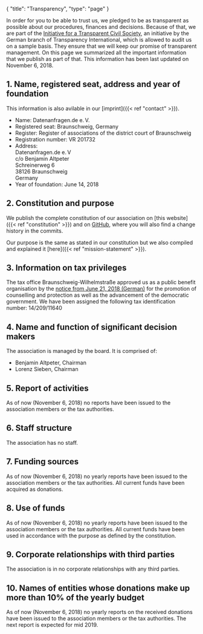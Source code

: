 {
    "title": "Transparency",
    "type": "page"
}

In order for you to be able to trust us, we pledged to be as transparent as possible about our procedures, finances and decisions. Because of that, we are part of the [Initiative for a Transparent Civil Society](https://www.transparency.de/mitmachen/initiative-transparente-zivilgesellschaft/), an initiative by the German branch of Transparency International, which is allowed to audit us on a sample basis. They ensure that we will keep our promise of transparent management. On this page we summarized all the important information that we publish as part of that. This information has been last updated on November 6, 2018.

## 1. Name, registered seat, address and year of foundation
This information is also avilable in our [imprint]({{< ref "contact" >}}).

 - Name: Datenanfragen.de e.&thinsp;V.
 - Registered seat: Braunschweig, Germany
 - Register: Register of associations of the district court of Braunschweig
 - Registration number: VR 201732
 - Address:  
   Datenanfragen.de e.&thinsp;V  
   c/o Benjamin Altpeter  
   Schreinerweg 6  
   38126 Braunschweig  
   Germany  
 - Year of foundation: June 14, 2018

## 2. Constitution and purpose

We publish the complete constitution of our association on [this website]({{< ref "constitution" >}}) and on [GitHub](https://github.com/datenanfragen/verein/blob/master/satzung.md), where you will also find a change history in the commits.

Our purpose is the same as stated in our constitution but we also compiled and explained it [here]({{< ref "mission-statement" >}}).  

## 3. Information on tax privileges

The tax office Braunschweig-Wilhelmstraße approved us as a public benefit organisation by the [notice from June 21, 2018 (German)](https://static.dacdn.de/docs/feststellungsbescheid_2018-06-21.pdf) for the promotion of counselling and protection as well as the advancement of the democratic government. We have been assigned the following tax identification number: 14/209/11640

## 4. Name and function of significant decision makers

The association is managed by the board. It is comprised of:
 
 - Benjamin Altpeter, Chairman
 - Lorenz Sieben, Chairman
 
## 5. Report of activities

As of now (November 6, 2018) no reports have been issued to the association members or the tax authorities.

## 6. Staff structure

The association has no staff.

## 7. Funding sources

As of now (November 6, 2018) no yearly reports have been issued to the association members or the tax authorities. All current funds have been acquired as donations. 

## 8. Use of funds

As of now (November 6, 2018) no yearly reports have been issued to the association members or the tax authorities. All current funds have been used in accordance with the purpose as defined by the constitution. 

## 9. Corporate relationships with third parties 

The association is in no corporate relationships with any third parties.

## 10. Names of entities whose donations make up more than 10% of the yearly budget

As of now (November 6, 2018) no yearly reports on the received donations have been issued to the association members or the tax authorities. The next report is expected for mid 2019.
